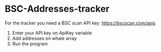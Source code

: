 # BSC-Addresses-tracker

For the tracker you need a BSC scan API key:
https://bscscan.com/apis

1. Enter your API key on ApiKey variable
2. Add addresses on whale array
3. Run the program